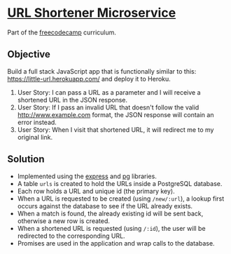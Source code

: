 # [URL Shortener Microservice](https://www.freecodecamp.com/challenges/url-shortener-microservice)

Part of the [freecodecamp](https://www.freecodecamp.com) curriculum.

## Objective

Build a full stack JavaScript app that is functionally similar to this: https://little-url.herokuapp.com/ and deploy it to Heroku.
1. User Story: I can pass a URL as a parameter and I will receive a shortened URL in the JSON response.
2. User Story: If I pass an invalid URL that doesn't follow the valid http://www.example.com format, the JSON response will contain an error instead.
3. User Story: When I visit that shortened URL, it will redirect me to my original link.

## Solution

* Implemented using the [express](http://expressjs.com/) and [pg](https://github.com/brianc/node-postgres) libraries.
* A table `urls` is created to hold the URLs inside a PostgreSQL database.
* Each row holds a URL and unique id (the primary key).
* When a URL is requested to be created (using `/new/:url`), a lookup first occurs against the database to see if the URL already exists.
* When a match is found, the already existing id will be sent back, otherwise a new row is created.
* When a shortened URL is requested (using `/:id`), the user will be redirected to the corresponding URL.
* Promises are used in the application and wrap calls to the database.
